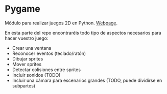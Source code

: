 # Pygame

Módulo para realizar juegos 2D en Python. [Webpage](https://www.pygame.org/news).

En esta parte del repo encontraréis todo tipo de
aspectos necesarios para hacer vuestro juego:
* Crear una ventana
* Reconocer eventos (teclado/ratón)
* Dibujar sprites
* Mover sprites
* Detectar colisiones entre sprites
* Incluir sonidos (TODO)
* Incluir una cámara para escenarios grandes (TODO, puede dividirse en subpartes)
